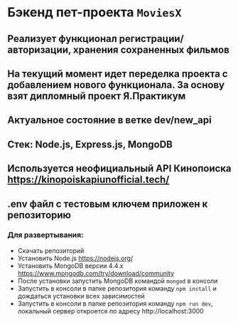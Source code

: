 # Бэкенд пет-проекта `MoviesX`

## Реализует функционал регистрации/авторизации, хранения сохраненных фильмов
## На текущий момент идет переделка проекта с добавлением нового функционала. За основу взят дипломный проект Я.Практикум
## Актуальное состояние в ветке dev/new_api

## Стек: Node.js, Express.js, MongoDB
## Используется неофициальный API Кинопоиска https://kinopoiskapiunofficial.tech/
## .env файл с тестовым ключем приложен к репозиторию

### Для развертывания:
* Скачать репозиторий
* Установить Node.js https://nodejs.org/
* Установить MongoDB версии 4.4.x https://www.mongodb.com/try/download/community
* После установки запустить MongoDB командой `mongod` в консоли
* Запустить в консоли в папке репозитория команду `npm install` и дождаться установки всех зависимостей
* Запустить в консоли в папке репозитория команду `npm run dev`, локальный сервер откроется по адресу http://localhost:3000


